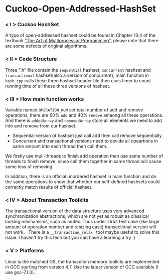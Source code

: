 # Cuckoo-Open-Addressed-HashSet

### < I > Cuckoo HashSet
  A type of open-addressed hashset could be found in Chapter 13.4 of the textbook ["The Art of Multiprocessor Programming"](https://www.e-reading.club/bookreader.php/134637/Herlihy,_Shavit_-_The_art_of_multiprocessor_programming.pdf), please note that there are some defects of original algorithms.
  
### < II > Code Structure

  Three ".h" file contain the `sequential` hashset, `concurrent` hashset and `transactional` hashset(also a version of concurrent), main function in `hash.cpp` calls these three hashset header file then uses timer to count running time of all these three versions of hashset.

### < III > How main function works

Variable named `OPERATION_NUM` set total number of add and remove operations, there are 60% `add` and 40% `remove` amaong all these operations. And there is `addedArray` and `removedArray` store all elements we need to add into and remove from our hashset. 
  
- Sequential version of hashset just call add then call remove sequentially. 
- Concurrent and transactional versions need to devide all opeartions in same amount into each thread then call them. 


We firstly use muli-threads to finish add operation then use same number of threads to finish remove, since call them together in same thread will cause some loss of removing.

In addition, there is an official unordered hashset in main function and do the same operations to show that whether our self-defined hashsets could correctly match results of official hashset.
  
### < IV > About Transaction Toolkits
   The transactional version of the data structure uses very advanced synchronization abstractions, which are not yet as robust as classical locking mechanisms, such as mutex. Thus under strict test case (like large amount of operation number and resizing case) transactional version will not work.
   There is a `__transaction_relax ` tool maybe useful to solve this issue. I haven't try this tech but you can have a learning a try :)
   
### < V > Platforms

 Linux is the matched OS, the transaction memory toolkits are implemented in GCC starting from version 4.7. Use the latest version of GCC available (I use gcc-7.1.0).
   
